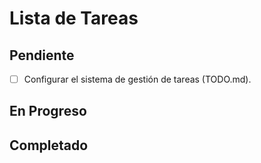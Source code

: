 # Lista de Tareas

## Pendiente

- [ ] Configurar el sistema de gestión de tareas (TODO.md).

## En Progreso


## Completado

